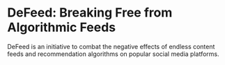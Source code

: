 # DeFeed: Breaking Free from Algorithmic Feeds
DeFeed is an initiative to combat the negative effects of endless content feeds and recommendation algorithms on popular social media platforms.
